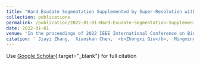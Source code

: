 ```yaml
---
title: "Hard Exudate Segmentation Supplemented by Super-Resolution with Multi-scale Attention Fusion Module"
collection: publications
permalink: /publication/2022-01-01-Hard-Exudate-Segmentation-Supplemented-by-Super-Resolution-with-Multi-scale-Attention-Fusion-Module
date: 2022-01-01
venue: 'In the proceedings of 2022 IEEE International Conference on Bioinformatics and Biomedicine (BIBM)'
citation: ' Jiayi Zhang,  Xiaoshan Chen,  <b>Zhongxi Qiu</b>,  Mingming Yang,  Yan Hu,  Jiang Liu, &quot;Hard Exudate Segmentation Supplemented by Super-Resolution with Multi-scale Attention Fusion Module.&quot; In the proceedings of 2022 IEEE International Conference on Bioinformatics and Biomedicine (BIBM), 2022.'
---
```

Use [Google Scholar](https://scholar.google.com/scholar?q=Hard+Exudate+Segmentation+Supplemented+by+Super+Resolution+with+Multi+scale+Attention+Fusion+Module){:target="_blank"} for full citation